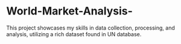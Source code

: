 # World-Market-Analysis-
This project showcases my skills in data collection, processing, and analysis, utilizing a rich dataset found in UN database.
